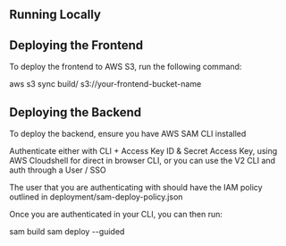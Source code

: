 ## Running Locally

## Deploying the Frontend

To deploy the frontend to AWS S3, run the following command:

aws s3 sync build/ s3://your-frontend-bucket-name

## Deploying the Backend

To deploy the backend, ensure you have AWS SAM CLI installed

Authenticate either with CLI + Access Key ID & Secret Access Key, using AWS Cloudshell for direct in browser CLI, or you can use the V2 CLI and auth through a User / SSO

The user that you are authenticating with should have the IAM policy outlined in deployment/sam-deploy-policy.json

Once you are authenticated in your CLI, you can then run:

sam build
sam deploy --guided
